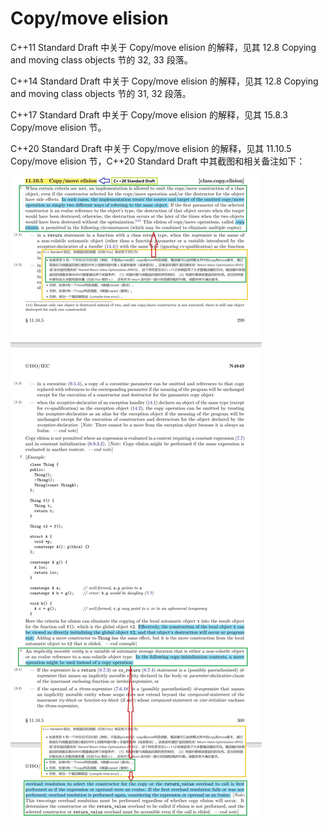 # Copy/move elision

C++11 Standard Draft 中关于 Copy/move elision 的解释，见其 12.8 Copying and moving class objects 节的 32, 33 段落。

C++14 Standard Draft 中关于 Copy/move elision 的解释，见其 12.8 Copying and moving class objects 节的 31, 32 段落。

C++17 Standard Draft 中关于 Copy/move elision 的解释，见其 15.8.3 Copy/move elision 节。

C++20 Standard Draft 中关于 Copy/move elision 的解释，见其 11.10.5 Copy/move elision 节，C++20 Standard Draft 中其截图和相关备注如下：

![Ch06_03_CopyMoveElision_CppStandardDraft.jpeg](../../Images/Chapter06/Ch06_03_CopyMoveElision_CppStandardDraft.jpeg)